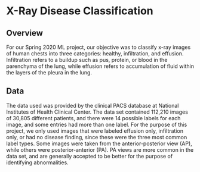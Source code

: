 # X-Ray Disease Classification
## Overview
For our Spring 2020 ML project, our objective was to classify x-ray images of human chests into three categories: healthy, infiltration, and effusion. Infiltration refers to a buildup such as pus, protein, or blood in the parenchyma of the lung, while effusion refers to accumulation of fluid within the layers of the pleura in the lung.
## Data
The data used was provided by the clinical PACS database at National Institutes of Health Clinical Center. The data set contained 112,210 images of 30,805 different patients, and there were 14 possible labels for each image, and some entries had more than one label. For the purpose of this project, we only used images that were labeled effusion only, infiltration only, or had no disease finding, since these were the three most common label types. Some images were taken from the anterior-posterior view (AP), while others were posterior-anterior (PA). PA views are more common in the data set, and are generally accepted to be better for the purpose of identifying abnormalities.
